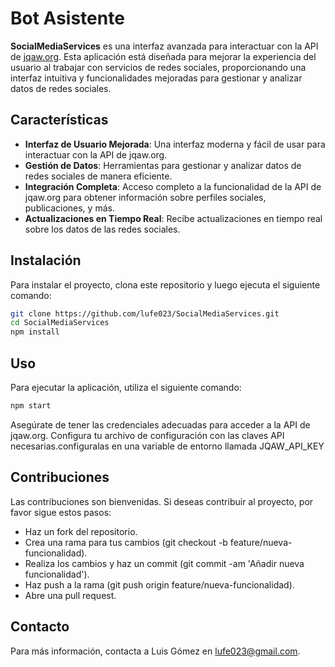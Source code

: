 # Bot Asistente

**SocialMediaServices** es una interfaz avanzada para interactuar con la API de [jqaw.org](https://jqaw.org/). Esta aplicación está diseñada para mejorar la experiencia del usuario al trabajar con servicios de redes sociales, proporcionando una interfaz intuitiva y funcionalidades mejoradas para gestionar y analizar datos de redes sociales.

## Características

-   **Interfaz de Usuario Mejorada**: Una interfaz moderna y fácil de usar para interactuar con la API de jqaw.org.
-   **Gestión de Datos**: Herramientas para gestionar y analizar datos de redes sociales de manera eficiente.
-   **Integración Completa**: Acceso completo a la funcionalidad de la API de jqaw.org para obtener información sobre perfiles sociales, publicaciones, y más.
-   **Actualizaciones en Tiempo Real**: Recibe actualizaciones en tiempo real sobre los datos de las redes sociales.

## Instalación

Para instalar el proyecto, clona este repositorio y luego ejecuta el siguiente comando:

```bash
git clone https://github.com/lufe023/SocialMediaServices.git
cd SocialMediaServices
npm install
```

## Uso

Para ejecutar la aplicación, utiliza el siguiente comando:

```bash
npm start
```

Asegúrate de tener las credenciales adecuadas para acceder a la API de jqaw.org. Configura tu archivo de configuración con las claves API necesarias.configuralas en una variable de entorno llamada JQAW_API_KEY

## Contribuciones

Las contribuciones son bienvenidas. Si deseas contribuir al proyecto, por favor sigue estos pasos:

-   Haz un fork del repositorio.
-   Crea una rama para tus cambios (git checkout -b feature/nueva-funcionalidad).
-   Realiza los cambios y haz un commit (git commit -am 'Añadir nueva funcionalidad').
-   Haz push a la rama (git push origin feature/nueva-funcionalidad).
-   Abre una pull request.

## Contacto

Para más información, contacta a Luis Gómez en lufe023@gmail.com.
